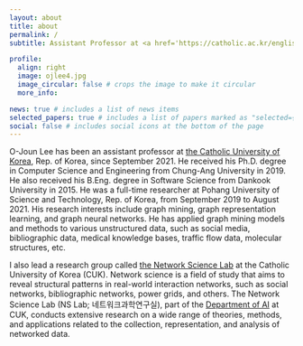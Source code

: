 ```yaml
---
layout: about
title: about
permalink: /
subtitle: Assistant Professor at <a href='https://catholic.ac.kr/english/main.do'>The Catholic University of Korea</a>

profile:
  align: right
  image: ojlee4.jpg
  image_circular: false # crops the image to make it circular
  more_info: 

news: true # includes a list of news items
selected_papers: true # includes a list of papers marked as "selected={true}"
social: false # includes social icons at the bottom of the page
---
```


O-Joun Lee has been an assistant professor at [the Catholic University of Korea](https://catholic.ac.kr/english/main.do), Rep. of Korea, since September 2021. He received his Ph.D. degree in Computer Science and Engineering from Chung-Ang University in 2019. He also received his B.Eng. degree in Software Science from Dankook University in 2015. He was a full-time researcher at Pohang University of Science and Technology, Rep. of Korea, from September 2019 to August 2021. His research interests include graph mining, graph representation learning, and graph neural networks. He has applied graph mining models and methods to various unstructured data, such as social media, bibliographic data, medical knowledge bases, traffic flow data, molecular structures, etc.

I also lead a research group called [the Network Science Lab](https://nslab-cuk.github.io/) at the Catholic University of Korea (CUK). Network science is a field of study that aims to reveal structural patterns in real-world interaction networks, such as social networks, bibliographic networks, power grids, and others. The Network Science Lab (NS Lab; 네트워크과학연구실), part of the [Department of AI](https://cukai.catholic.ac.kr/cukai/index.html) at CUK, conducts extensive research on a wide range of theories, methods, and applications related to the collection, representation, and analysis of networked data.

